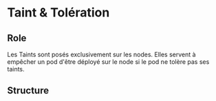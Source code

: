 # Taint & Tolération
## Role
Les Taints sont posés exclusivement sur les nodes. Elles servent à empêcher un pod d'être déployé sur le node si le pod ne tolère pas ses taints.

## Structure
```yaml

```

